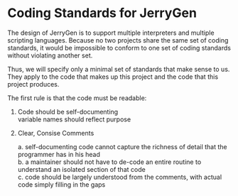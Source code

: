 # Coding Standards for JerryGen

The design of JerryGen is to support multiple interpreters and
multiple scripting languages.  Because no two projects share the same
set of coding standards, it would be impossible to conform to one set
of coding standards without violating another set.

Thus, we will specify only a minimal set of standards that make sense
to us.  They apply to the code that makes up this project and the code
that this project produces.

The first rule is that the code must be readable:
<ol>
<li>
Code should be self-documenting<br>
    variable names should reflect purpose
</li>
<li>
<p>Clear, Consise Comments</p>
    a. self-documenting code cannot capture the richness of detail that the programmer has in his head<br>
    b. a maintainer should not have to de-code an entire routine to understand an isolated section of that code<br>
    c. code should be largely understood from the comments, with actual code simply filling in the gaps<br>
</li>
</ol>
